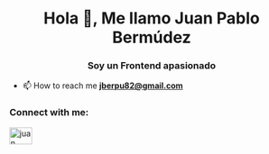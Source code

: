 <h1 align="center">Hola 👋, Me llamo Juan Pablo Bermúdez</h1>
<h3 align="center">Soy un Frontend apasionado</h3>

- 📫 How to reach me **jberpu82@gmail.com**

<h3 align="left">Connect with me:</h3>
<p align="left">
<a href="https://linkedin.com/in/pulgarin40" target="blank"><img align="center" src="https://raw.githubusercontent.com/rahuldkjain/github-profile-readme-generator/master/src/images/icons/Social/linked-in-alt.svg" alt="juan pablo bermudez pulgarin" height="30" width="40" /></a>
</p>


